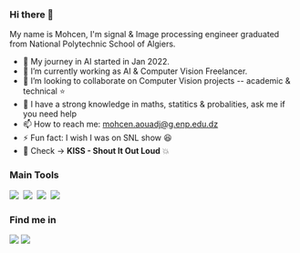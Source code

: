 ### Hi there 👋

My name is Mohcen, I'm signal \& Image processing engineer graduated from National Polytechnic School of Algiers.

- 🔭 My journey in AI started in Jan 2022. 
- 🌱 I’m currently working as AI & Computer Vision Freelancer.
- 👯 I’m looking to collaborate on Computer Vision projects -- academic \& technical :star:
- 💬 I have a strong knowledge in maths, statitics \& probalities, ask me if you need help 
- 📫 How to reach me: mohcen.aouadj@g.enp.edu.dz 
- ⚡ Fun fact: I wish I was on SNL show :laughing:
- :musical_note: Check -> **KISS - Shout It Out Loud** :boom:

### Main Tools 
<img src="https://img.shields.io/badge/-Python-05122A?style=flat&logo=python&color=lightgrey">&nbsp;
<img src="https://img.shields.io/badge/-Pytorch-05122A?style=flat&logo=pytorch&color=lightgrey">&nbsp;
<img src="https://img.shields.io/badge/-tesnorflow-05122A?style=flat&logo=tensorflow&color=lightgrey">&nbsp;
<img src="https://img.shields.io/badge/-JavaScript-05122A?style=flat&logo=javascript&color=lightgrey">&nbsp;

### Find me in
<a href="https://zindi.africa/users/mohcenaouadj"><img src="https://img.shields.io/static/v1?label= &message=Zindi &color=orange"></a>
<a href="https://www.linkedin.com/in/mohcen-aouadj-10a740149/"><img src="https://img.shields.io/static/v1?label=&logo=linkedin&message=linkedin&color=blue"></a>
